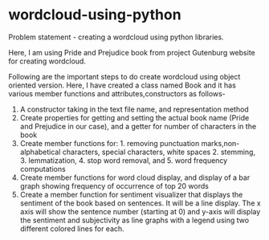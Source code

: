 # wordcloud-using-python

Problem statement - creating a wordcloud using python libraries.

Here, I am using Pride and Prejudice book from project Gutenburg website for creating wordcloud.

Following are the important steps to do create wordcloud using object oriented version. 
Here, I have created a class named Book and it has various member functions and attributes,constructors as follows-

1. A constructor taking in the text file name, and representation method
2. Create properties for getting and setting the actual book name (Pride and Prejudice in our case), and a getter for number of characters in the book
3. Create member functions for: 1. removing punctuation marks,non-alphabetical characters, special characters, white spaces 2. stemming, 3. lemmatization, 4. stop word removal, and 5. word frequency computations
4. Create member functions for word cloud display, and display of a bar graph showing frequency of occurrence of top 20 words
5. Create a member function for sentiment visualizer that displays the sentiment of the book based on sentences. It will be a line display. The x axis will show the sentence number (starting at 0) and y-axis will display the sentiment and subjectivity as line graphs with a legend using two different colored lines for each.


